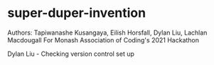 # super-duper-invention
Authors: Tapiwanashe Kusangaya, Eilish Horsfall, Dylan Liu, Lachlan Macdougall
For Monash Association of Coding's 2021 Hackathon

Dylan Liu - Checking version control set up